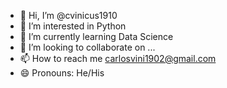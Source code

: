 - 👋 Hi, I’m @cvinicus1910
- 👀 I’m interested in Python 
- 🌱 I’m currently learning Data Science
- 💞️ I’m looking to collaborate on ...
- 📫 How to reach me carlosvini1902@gmail.com
- 😄 Pronouns: He/His 

